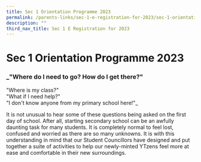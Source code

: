 ```yaml
---
title: Sec 1 Orientation Programme 2023
permalink: /parents-links/sec-1-e-registration-for-2023/sec-1-orientation-programme-2023/
description: ""
third_nav_title: Sec 1 E Registration for 2023
---
```

# **Sec 1 Orientation Programme 2023**  

### _"Where do I need to go? How do I get there?"  
"Where is my class?"  
"What if I need help?"  
"I don't know anyone from my primary school here!"_

It is not unusual to hear some of these questions being asked on the first day of school. After all, starting secondary school can be an awfully daunting task for many students. It is completely normal to feel lost, confused and worried as there are so many unknowns. It is with this understanding in mind that our Student Councillors have designed and put together a suite of activities to help our newly-minted YTzens feel more at ease and comfortable in their new surroundings.
